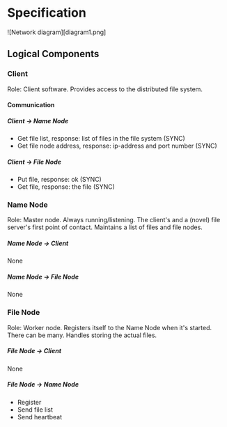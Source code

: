 # Specification

![Network diagram][diagram1.png]

## Logical Components

### Client

Role: Client software. Provides access to the distributed file system. 

#### Communication

##### Client -> Name Node

* Get file list, response: list of files in the file system (SYNC)
* Get file node address, response: ip-address and port number (SYNC)

##### Client -> File Node

* Put file, response: ok (SYNC)
* Get file, response: the file (SYNC)

### Name Node

Role: Master node. Always running/listening. The client's and a (novel) file server's first point of contact. Maintains a list of files and file nodes.

##### Name Node -> Client

None

##### Name Node -> File Node

None

### File Node

Role: Worker node. Registers itself to the Name Node when it's started. There can be many. Handles storing the actual files. 

##### File Node -> Client

None

##### File Node -> Name Node

* Register
* Send file list
* Send heartbeat


